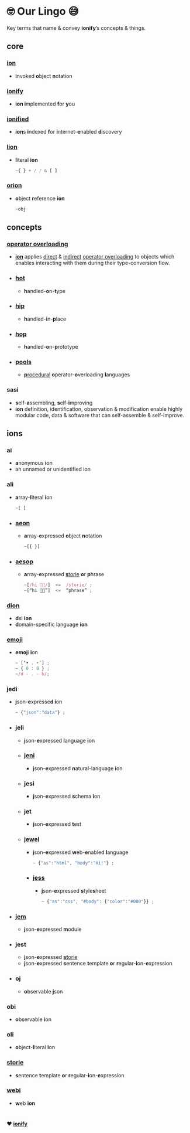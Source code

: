 # 🤓 Our Lingo 😅

Key terms that name & convey **ionify**’s concepts & things.

## core

### [ion](ions/ion.md)

- **i**nvoked **o**bject **n**otation

### [ionify](README.md)

- **ion i**mplemented **f**or **y**ou

### [ionified](https://ionified.net/)

- **ion**s **i**ndexed **f**or **i**nternet-**e**nabled **d**iscovery

### [lion](ions/lions.md)

- **l**iteral **ion**

  ```js
  ~{ } + / / & [ ]
  ```

### [orion](ions/ion.md#form)

- **o**bject **r**eference **ion**

    ```js
    ~obj
    ```

## concepts

### [operator overloading](ions/ion.md#function)

- [**ion**](#ion) applies [direct](ions/ion.md#python) &
[indirect](ions/ion.md#javascript)
[operator overloading](https://en.wikipedia.org/wiki/Operator_overloading) to objects which enables interacting with them during their type-conversion flow.

- ### [hot](ions/ion.md#java)

  - **h**andled-**o**n-**t**ype

- ### [hip](ions/ion.md#javascript)

  - **h**andled-**i**n-**p**lace

- ### [hop](ions/ion.md#javascript)

  - **h**andled-**o**n-**p**rototype

- ### [pools](ions/ion.md#other-languages)

  - [**p**rocedural](https://en.wikipedia.org/wiki/List_of_programming_languages_by_type#procedural_languages) **o**perator-**o**verloading **l**anguages

### sasi

- **s**elf-**a**ssembling, **s**elf-**i**mproving
- **ion** definition, identification, observation & modification enable highly modular code, data & software that can self-assemble & self-improve.

## ions

### ai

- **a**nonymous **i**on
- an unnamed or unidentified ion

### ali

- **a**rray-**l**iteral **i**on

    ```js
    ~[ ]
    ```

- ### [aeon](ions/lions.md#aeons)

  - **a**rray-**e**xpressed **o**bject **n**otation

    ```js
    ~[{ }]
    ```

- ### [aesop](ions/aesop.md)

  - **a**rray-**e**xpressed [**s**torie](#storie) **o**r **p**hrase

    ```js
    ~[/hi 👋🏾/]  <=  /storie/ ;
    ~[“hi 👋🏾”]  <=  “phrase” ;
    ```

### [dion](https://github.com/ionify/ionify/blob/public/README.md#domain-specific-languages)

- **d**sl **ion**
- **d**omain-specific language **ion**

### [emoji](https://anemojii.glitch.me/)

  - **emoj**i **i**on

    ```js
    ~ [‘• . •’] ;
    ~ { 0 : 0 } ;
    ~/d - . - b/;
    ```

### jedi

- **j**son-**e**xpresse**d i**on

  ```js
  ~ {"json":"data"} ;
  ```

- ### jeli

  - **j**son-**e**xpressed **l**anguage **i**on

  - ### [jeni](https://github.com/ionified/jeni-ions.iskitz.net/blob/public/jeni.play.js#L1)

    - **j**son-**e**xpressed **n**atural-language **i**on

  - ### jesi

    - **j**son-**e**xpressed **s**chema **i**on

  - ### jet

    - **j**son-**e**xpressed **t**est

  - ### [jewel](ions/jewels.md)

    - **j**son-**e**xpressed **w**eb-**e**nabled **l**anguage

      ```js
      ~ {"as":"html", "body":"Hi!"} ;
      ```

    - ### [jess](ions/jess.md)

      - **j**son-**e**xpressed **s**tyle**s**heet

        ```js
        ~ {"as":"css", "#body": {"color":"#000"}} ;
        ```

- ### [jem](ions/jems.md)

  - **j**son-**e**xpressed **m**odule

- ### jest

  - **j**son-**e**xpressed [**st**orie](#storie)
  - **j**son-**e**xpressed **s**entence **t**emplate **o**r **r**egular-**i**on-**e**xpression

- ### oj

  - **o**bservable **j**son

### obi

- **o**bservable **i**on

### oli

- **o**bject-**l**iteral **i**on

### [storie](ions/stories.md)

- **s**entence **t**emplate **o**r **r**egular-**i**on-**e**xpression

### [webi](ions/webi.md)

- **w**eb **ion**


#
**❤️ [ionify](https://about.ionify.net/)**